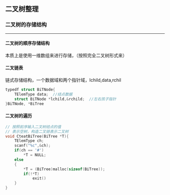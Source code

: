  ## 二叉树整理

### 二叉树的存储结构

*****

#### 二叉树的顺序存储结构

本质上是使用一维数组来进行存储，（按照完全二叉树形式来）

#### 二叉链表

链式存储结构，一个数据域和两个指针域，lchild,data,rchil

```c
typedf struct BiTNode{
    TElemType data;  //结点数据
    struct BiTNode *lchild,&rchild;  //左右孩子指针
}BiTNode, *BiTree
```

#### 二叉树的遍历

```c
// 按照前序输入二叉树结点的值
// 表示空树，构造二叉链表示二叉树
void CteatBiTree(BiTree *T){
    TElemType ch;
    scanf("%c",&ch);
    if(ch == '#')
        *T = NULL;
    else
    {
        *T = (BiTree)malloc(sizeof(BiTree));
        if(!*T)
            exit()
    }
}
```













